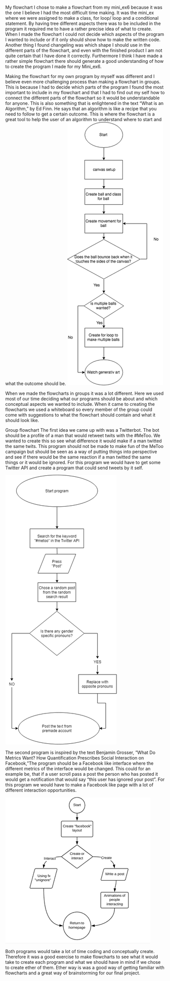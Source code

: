 My flowchart
I chose to make a flowchart from my mini_ex6 because it was the one I believe I had the most difficult time making. It was the mini_ex where we were assigned to make a class, for loop/ loop and a conditional statement. By having tree different aspects there was to be included in the program it required me to have a rather precise idea of what to create.
When I made the flowchart I could not decide which aspects of the program I wanted to include or if it only should show how to make the written code.  
Another thing I found changeling was which shape I should use in the different parts of the flowchart, and even with the finished product I am not quite certain that I have done it correctly. Furthermore I think I have made a rather simple flowchart there should generate a good understanding of how to create the program I made for my Mini_ex6.

Making the flowchart for my own program by myself was different and I believe even more challenging process than making a flowchart in groups. This is because I had to decide which parts of the program I found the most important to include in my flowchart and that I had to find out my self how to connect the different parts of the flowchart so it would be understandable for anyone. This is also something that is enlightened in the text “What is an Algorithm,” by Ed Finn. He says that an algorithm is like a recipe that you need to follow to get a certain outcome. This is where the flowchart is a great tool to help the user of an algorithm to understand where to start and what the outcome should be.
![alt tekst](https://github.com/NicolineDS/Mini_ex9/blob/master/Individual.png?raw=true)

When we made the flowcharts in groups it was a lot different. Here we used most of our time deciding what our programs should be about and which conceptual aspects we wanted to include. When it came to creating the flowcharts we used a whiteboard so every member of the group could come with suggestions to what the flowchart should contain and what it should look like. 

Group flowchart
The first idea we came up with was a Twitterbot. The bot should be a profile of a man that would retweet twits with the #MeToo. We wanted to create this so see what difference it would make if a man twitted the same twits. This program should not be made to make fun of the MeToo campaign but should be seen as a way of putting things into perspective and see if there would be the same reaction if a man twitted the same things or it would be ignored.
For this program we would have to get some Twitter API and create a program that could send tweets by it self.

![alt tekst](https://github.com/NicolineDS/Mini_ex9/blob/master/Twitterbot.png?raw=true)

The second program is inspired by the text Benjamin Grosser, ”What Do Metrics Want? How Quantification Prescribes Social Interaction on Facebook,”The program should be a Facebook like interface where the different metrics of the interface would be changed. This could for an example be, that if a user scroll pass a post the person who has posted it would get a notification that would say “this user has ignored your post”.
For this program we would have to make a Facebook like page with a lot of different interaction opportunities.

![alt tekst](https://github.com/NicolineDS/Mini_ex9/blob/master/%22Facebook%22.png?raw=true)

Both programs would take a lot of time coding and conceptually create. Therefore it was a good exercise to make flowcharts to see what it would take to create each program and what we should have in mind if we chose to create ether of them. Ether way is was a good way of getting familiar with flowcharts and a great way of brainstorming for our final project.



